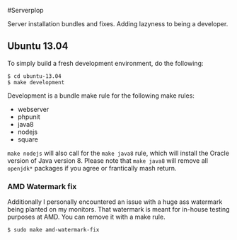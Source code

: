 #Serverplop

Server installation bundles and fixes. Adding lazyness to being a developer.

## Ubuntu 13.04

To simply build a fresh development environment, do the following:

```
$ cd ubuntu-13.04
$ make development
```

Development is a bundle make rule for the following make rules:

- webserver
- phpunit
- java8
- nodejs
- square

`make nodejs` will also call for the `make java8` rule, which will install the Oracle version of Java version 8.
Please note that `make java8` will remove all `openjdk*` packages if you agree or frantically mash return.

### AMD Watermark fix
Additionally I personally encountered an issue with a huge ass watermark being planted on my monitors.
That watermark is meant for in-house testing purposes at AMD. You can remove it with a make rule.

```
$ sudo make amd-watermark-fix
```